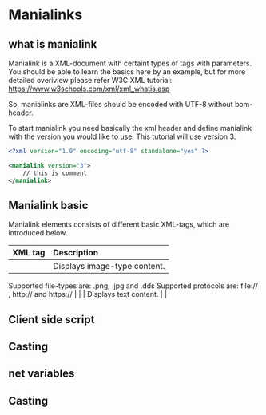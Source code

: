 # Manialinks

## what is manialink

Manialink is a XML-document with certaint types of tags with parameters.
You should be able to learn the basics here by an example, but for more detailed overiview please refer W3C XML tutorial: https://www.w3schools.com/xml/xml_whatis.asp

So, manialinks are XML-files should be encoded with UTF-8 without bom-header.
 
To start manialink you need basically the xml header and define manialink with the version you would like to use. This tutorial will use version 3.

```xml
<?xml version="1.0" encoding="utf-8" standalone="yes" ?>

<manialink version="3">
	// this is comment
</manialink>
```

## Manialink basic

Manialink elements consists of different basic XML-tags, which are introduced below.

| XML tag | Description |
| :- | :- |
| <quad /> | Displays image-type content. 
Supported file-types are: .png, .jpg and .dds
Supported protocols are: file:// , http:// and https:// |
| <label /> | Displays text content. |
| <audio /> | Play audio content.
Supported formats: .ogg, .wav and .mux |
| <video /> | Displays video content. 
Supported types:  .webm |
| <graph /> | Display line graphics.
The element, needs to be filled using maniascript.|
| <gauge /> | Display progress bar.
Progress can be updated with maniascript. |


## Client side script

## Casting

## net variables

## Casting
